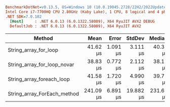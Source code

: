 ``` ini

BenchmarkDotNet=v0.13.5, OS=Windows 10 (10.0.19045.2728/22H2/2022Update)
Intel Core i7-7700HQ CPU 2.80GHz (Kaby Lake), 1 CPU, 8 logical and 4 physical cores
.NET SDK=7.0.102
  [Host]     : .NET 6.0.13 (6.0.1322.58009), X64 RyuJIT AVX2 DEBUG
  DefaultJob : .NET 6.0.13 (6.0.1322.58009), X64 RyuJIT AVX2


```
|                      Method |      Mean |    Error |    StdDev |    Median | Allocated |
|---------------------------- |----------:|---------:|----------:|----------:|----------:|
|       String_array_for_loop |  41.62 μs | 1.091 μs |  3.111 μs |  40.31 μs |         - |
| String_array_for_loop_novar |  38.83 μs | 0.772 μs |  2.112 μs |  38.14 μs |         - |
|   String_array_foreach_loop |  41.58 μs | 1.720 μs |  4.990 μs |  39.78 μs |         - |
| String_array_ForEach_method | 241.09 μs | 6.891 μs | 19.882 μs | 231.67 μs |         - |
